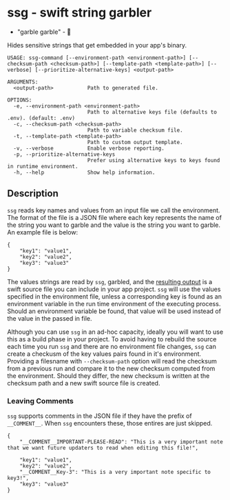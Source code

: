 # ssg - swift string garbler

- "garble garble" - 🦃 

Hides sensitive strings that get embedded in your app's binary.



```
USAGE: ssg-command [--environment-path <environment-path>] [--checksum-path <checksum-path>] [--template-path <template-path>] [--verbose] [--prioritize-alternative-keys] <output-path>

ARGUMENTS:
  <output-path>           Path to generated file.

OPTIONS:
  -e, --environment-path <environment-path>
                          Path to alternative keys file (defaults to .env). (default: .env)
  -c, --checksum-path <checksum-path>
                          Path to variable checksum file.
  -t, --template-path <template-path>
                          Path to custom output template.
  -v, --verbose           Enable verbose reporting.
  -p, --prioritize-alternative-keys
                          Prefer using alternative keys to keys found in runtime environment.
  -h, --help              Show help information.
```

## Description

`ssg` reads key names and values from an input file we call the environment. The format 
of the file is a JSON file where each key represents the name of the string you want to garble 
and the value is the string you want to garble. An example file is below:

```
{
    "key1": "value1",
    "key2": "value2",
    "key3": "value3"
}
```

The values strings are read by `ssg`, garbled, and the [resulting output](https://github.com/NormDoximity/swift-string-garbler/blob/main/Tests/ssgTests/ProjectKeys.swift) is a swift source file you
can include in your app project. `ssg` will use the values specified in the environment file, unless a
corresponding key is found as an environment variable in the run time environment of the executing process.
Should an environment variable be found, that value will be used instead of the value in the passed in 
file.

Although you can use `ssg` in an ad-hoc capacity, ideally you will want to use this as a build phase in 
your project. To avoid having to rebuild the source each time you run `ssg` and there are no environment
file changes, `ssg` can create a checkusm of the key values pairs found in it's environment. Providing 
a filesname with `--checksum-path` option will read the checksum from a previous run and compare it 
to the new checksum computed from the environment. Should they differ, the new checksum is written at 
the checksum path and a new swift source file is created.

### Leaving Comments
`ssg` supports comments in the JSON file if they have the prefix of `__COMMENT__`. When `ssg` encounters these, those entires are just skipped.
```
{
    "__COMMENT__IMPORTANT-PLEASE-READ": "This is a very important note that we want future updaters to read when editing this file!",

    "key1": "value1",
    "key2": "value2",
    "__COMMENT__Key-3": "This is a very important note specific to key3!",
    "key3": "value3"
}
```
